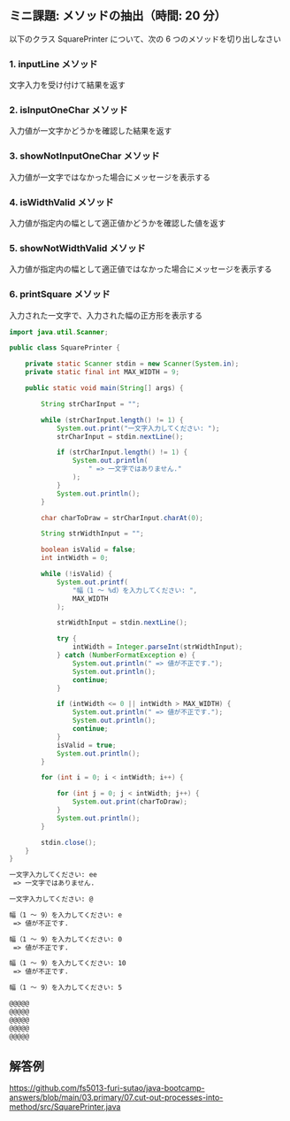 ## ミニ課題: メソッドの抽出（時間: 20 分）

以下のクラス SquarePrinter について、次の 6 つのメソッドを切り出しなさい

### 1. inputLine メソッド

文字入力を受け付けて結果を返す

### 2. isInputOneChar メソッド

入力値が一文字かどうかを確認した結果を返す

### 3. showNotInputOneChar メソッド

入力値が一文字ではなかった場合にメッセージを表示する

### 4. isWidthValid メソッド

入力値が指定内の幅として適正値かどうかを確認した値を返す

### 5. showNotWidthValid メソッド

入力値が指定内の幅として適正値ではなかった場合にメッセージを表示する

### 6. printSquare メソッド

入力された一文字で、入力された幅の正方形を表示する

```java title=src/SquarePrinter.java
import java.util.Scanner;

public class SquarePrinter {

    private static Scanner stdin = new Scanner(System.in);
    private static final int MAX_WIDTH = 9;

    public static void main(String[] args) {

        String strCharInput = "";

        while (strCharInput.length() != 1) {
            System.out.print("一文字入力してください: ");
            strCharInput = stdin.nextLine();

            if (strCharInput.length() != 1) {
                System.out.println(
                    " => 一文字ではありません."
                );
            }
            System.out.println();
        }

        char charToDraw = strCharInput.charAt(0);

        String strWidthInput = "";

        boolean isValid = false;
        int intWidth = 0;

        while (!isValid) {
            System.out.printf(
                "幅（1 ～ %d）を入力してください: ",
                MAX_WIDTH
            );

            strWidthInput = stdin.nextLine();

            try {
                intWidth = Integer.parseInt(strWidthInput);
            } catch (NumberFormatException e) {
                System.out.println(" => 値が不正です.");
                System.out.println();
                continue;
            }

            if (intWidth <= 0 || intWidth > MAX_WIDTH) {
                System.out.println(" => 値が不正です.");
                System.out.println();
                continue;
            }
            isValid = true;
            System.out.println();
        }

        for (int i = 0; i < intWidth; i++) {

            for (int j = 0; j < intWidth; j++) {
                System.out.print(charToDraw);
            }
            System.out.println();
        }

        stdin.close();
    }
}
```

```txt title=SquarePrinterクラスの実行結果
一文字入力してください: ee
 => 一文字ではありません.

一文字入力してください: @

幅（1 ～ 9）を入力してください: e
 => 値が不正です.

幅（1 ～ 9）を入力してください: 0
 => 値が不正です.

幅（1 ～ 9）を入力してください: 10
 => 値が不正です.

幅（1 ～ 9）を入力してください: 5

@@@@@
@@@@@
@@@@@
@@@@@
@@@@@
```

## 解答例

https://github.com/fs5013-furi-sutao/java-bootcamp-answers/blob/main/03.primary/07.cut-out-processes-into-method/src/SquarePrinter.java
